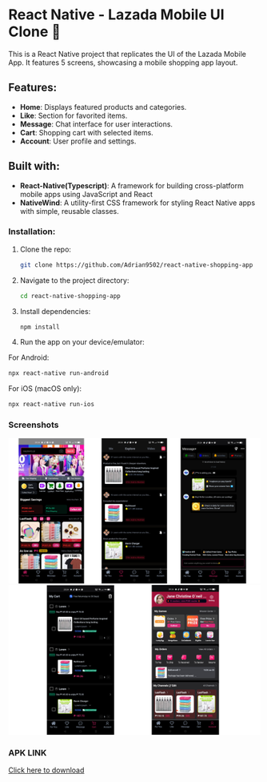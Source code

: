 # React Native - Lazada Mobile UI Clone 👋

This is a React Native project that replicates the UI of the Lazada Mobile App. It features 5 screens, showcasing a mobile shopping app layout.

## Features:

- **Home**: Displays featured products and categories.
- **Like**: Section for favorited items.
- **Message**: Chat interface for user interactions.
- **Cart**: Shopping cart with selected items.
- **Account**: User profile and settings.

## Built with:

- **React-Native(Typescript)**: A framework for building cross-platform mobile apps using JavaScript and React
- **NativeWind**: A utility-first CSS framework for styling React Native apps with simple, reusable classes.

### Installation:

1. Clone the repo:

   ```bash
   git clone https://github.com/Adrian9502/react-native-shopping-app
   ```

2. Navigate to the project directory:

   ```bash
   cd react-native-shopping-app
   ```

3. Install dependencies:

   ```bash
   npm install
   ```

4. Run the app on your device/emulator:

For Android:

```bash
npx react-native run-android
```

For iOS (macOS only):

```bash
npx react-native run-ios
```

### Screenshots

![Lazada Mobile UI](./overview.png)
![Lazada Mobile UI](./overview1.png)

### APK LINK

[Click here to download](https://www.example.com)
